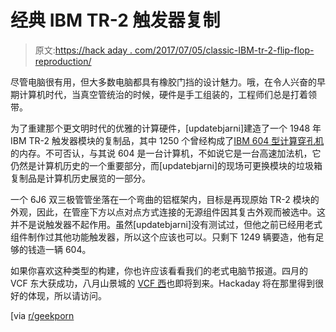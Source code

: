 # 经典 IBM TR-2 触发器复制

> 原文:[https://hack aday . com/2017/07/05/classic-IBM-tr-2-flip-flop-reproduction/](https://hackaday.com/2017/07/05/classic-ibm-tr-2-flip-flop-reproduction/)

尽管电脑很有用，但大多数电脑都具有橡胶门挡的设计魅力。哦，在令人兴奋的早期计算机时代，当真空管统治的时候，硬件是手工组装的，工程师们总是打着领带。

为了重建那个更文明时代的优雅的计算硬件，[updatebjarni]建造了一个 1948 年 IBM TR-2 触发器模块的复制品，其中 1250 个曾经构成了[IBM 604 型计算穿孔机](https://www.youtube.com/watch?v=n58bu4CMSb8)的内存。不可否认，与其说 604 是一台计算机，不如说它是一台高速加法机，它仍然是计算机历史的一个重要部分，而[updatebjarni]的现场可更换模块的垃圾箱复制品是计算机历史展览的一部分。

一个 6J6 双三极管管坐落在一个弯曲的铝框架内，目标是再现原始 TR-2 模块的外观，因此，在管座下方以点对点方式连接的无源组件因其复古外观而被选中。这并不是说触发器不起作用。虽然[updatebjarni]没有测试过，但他之前已经用老式组件制作过其他功能触发器，所以这个应该也可以。只剩下 1249 辆要造，他有足够的钱造一辆 604。

如果你喜欢这种类型的构建，你也许应该看看我们的老式电脑节报道。四月的 VCF 东大获成功，八月山景城的 [VCF 西](http://vcfed.org/wp/festivals/vintage-computer-festival-west/)也即将到来。Hackaday 将在那里得到很好的体现，所以请访问。

[via [r/geekporn](https://www.reddit.com/r/GeekPorn/comments/6k3i8b/a_reproduction_i_made_of_an_ibm_flipflop_from/)